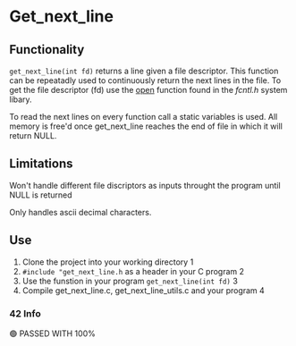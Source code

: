 # Get_next_line
## Functionality
`get_next_line(int fd)` returns a line given a file descriptor. This function can be repeatadly used to continuously return the next lines in the file. To get the file descriptor (fd) use the [open](https://man7.org/linux/man-pages/man2/open.2.html) function found in the *fcntl.h* system libary.

To read the next lines on every function call a static variables is used. All memory is free'd once get_next_line reaches the end of file in which it will return NULL.

## Limitations
Won't handle different file discriptors as inputs throught the program until NULL is returned

Only handles ascii decimal characters.

## Use
1. Clone the project into your working directory 1
2. `#include "get_next_line.h` as a header in your C program 2
3. Use the funstion in your program `get_next_line(int fd)` 3
4. Compile get_next_line.c, get_next_line_utils.c and your program 4

### 42 Info
🟢 PASSED WITH 100%
